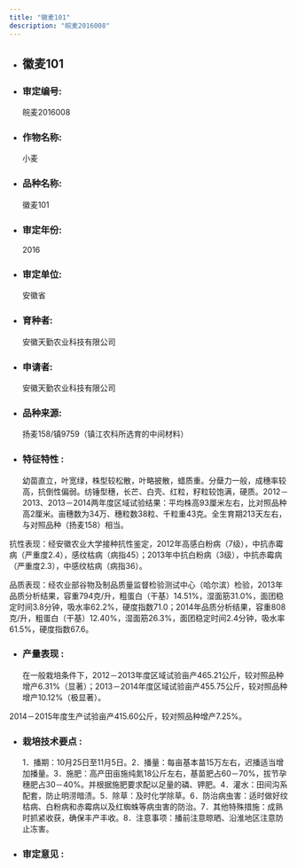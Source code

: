 ```yaml
---
title: "徽麦101"
description: "皖麦2016008"
---
```

* ## 徽麦101
* ###  审定编号:  
   皖麦2016008

*  ### 作物名称:  
   小麦

*   ###  品种名称: 
    徽麦101

*   ### 审定年份: 
    2016

*   ### 审定单位:  
    安徽省

*   ### 育种者:  
    安徽天勤农业科技有限公司

*   ### 申请者:  
    安徽天勤农业科技有限公司

*   ### 品种来源:  
    扬麦158/镇9759（镇江农科所选育的中间材料）


*   ### 特征特性 : 
    幼苗直立，叶宽绿，株型较松散，叶略披散，蜡质重。分蘖力一般，成穗率较高，抗倒性偏弱。纺锤型穗，长芒、白壳、红粒，籽粒较饱满，硬质。2012－2013、2013－2014两年度区域试验结果：平均株高93厘米左右，比对照品种高2厘米。亩穗数为34万、穗粒数38粒、千粒重43克。全生育期213天左右，与对照品种（扬麦158）相当。
抗性表现：经安徽农业大学接种抗性鉴定，2012年高感白粉病（7级），中抗赤霉病（严重度2.4），感纹枯病（病指45）；2013年中抗白粉病（3级），中抗赤霉病（严重度2.3），中感纹枯病（病指36）。
品质表现：经农业部谷物及制品质量监督检验测试中心（哈尔滨）检验，2013年品质分析结果，容重794克/升，粗蛋白（干基）14.51%，湿面筋31.0%，面团稳定时间3.8分钟，吸水率62.2%，硬度指数71.0；2014年品质分析结果，容重808克/升，粗蛋白（干基）12.40%，湿面筋26.3%，面团稳定时间2.4分钟，吸水率61.5%，硬度指数67.6。


*   ### 产量表现 : 
    在一般栽培条件下，2012－2013年度区域试验亩产465.21公斤，较对照品种增产6.31%（显著）；2013－2014年度区域试验亩产455.75公斤，较对照品种增产10.12%（极显著）。
2014－2015年度生产试验亩产415.60公斤，较对照品种增产7.25%。


*   ### 栽培技术要点 : 
    1．播期：10月25日至11月5日。2．播量：每亩基本苗15万左右，迟播适当增加播量。3．施肥：高产田亩施纯氮18公斤左右，基苗肥占60－70%，拔节孕穗肥占30－40%。并根据施肥要求配以足量的磷、钾肥。4．灌水：田间沟系配套，防止明涝暗渍。5．除草：及时化学除草。6．防治病虫害：适时做好纹枯病、白粉病和赤霉病以及红蜘蛛等病虫害的防治。7．其他特殊措施：成熟时抓紧收获，确保丰产丰收。8．注意事项：播前注意晾晒、沿淮地区注意防止冻害。


*   ### 审定意见 : 
    
